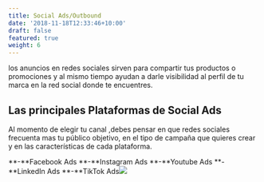 ```yaml
---
title: Social Ads/Outbound
date: '2018-11-18T12:33:46+10:00'
draft: false
featured: true
weight: 6
---
```

los anuncios en redes sociales sirven para compartir tus productos o promociones y al mismo tiempo ayudan a darle visibilidad al perfil de tu marca en la red social donde te encuentres.

## **Las principales Plataformas de Social Ads**

Al momento de elegir tu canal ,debes pensar en que redes sociales frecuenta mas tu público objetivo, en el tipo de campaña que quieres crear y en las características de cada plataforma.

**-**Facebook Ads
**-**Instagram Ads
**-**Youtube Ads
**-**LinkedIn Ads
**-**TikTok Ads![](https://www.soyunamarca.com/wp-content/uploads/2019/09/social-ads-malaga-1024x809.png)

